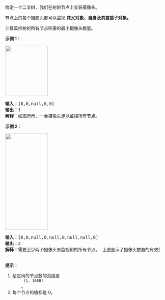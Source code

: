<html>
 <body>
  <p>
   给定一个二叉树，我们在树的节点上安装摄像头。
  </p>
  <p>
   节点上的每个摄影头都可以监视
   <strong>
    其父对象、自身及其直接子对象。
   </strong>
  </p>
  <p>
   计算监控树的所有节点所需的最小摄像头数量。
  </p>
  <p>
  </p>
  <p>
   <strong>
    示例 1：
   </strong>
  </p>
  <p>
   <img alt="" src="https://assets.leetcode-cn.com/aliyun-lc-upload/uploads/2018/12/29/bst_cameras_01.png" style="height: 163px; width: 138px;"/>
  </p>
  <pre><strong>输入：</strong>[0,0,null,0,0]
<strong>输出：</strong>1
<strong>解释：</strong>如图所示，一台摄像头足以监控所有节点。
</pre>
  <p>
   <strong>
    示例 2：
   </strong>
  </p>
  <p>
   <img alt="" src="https://assets.leetcode-cn.com/aliyun-lc-upload/uploads/2018/12/29/bst_cameras_02.png" style="height: 312px; width: 139px;"/>
  </p>
  <pre><strong>输入：</strong>[0,0,null,0,null,0,null,null,0]
<strong>输出：</strong>2
<strong>解释：</strong>需要至少两个摄像头来监视树的所有节点。 上图显示了摄像头放置的有效位置之一。
</pre>
  <p>
   <br/>
   <strong>
    提示：
   </strong>
  </p>
  <ol>
   <li>
    给定树的节点数的范围是
    <code>
     [1, 1000]
    </code>
    。
   </li>
   <li>
    每个节点的值都是 0。
   </li>
  </ol>
 </body>
</html>